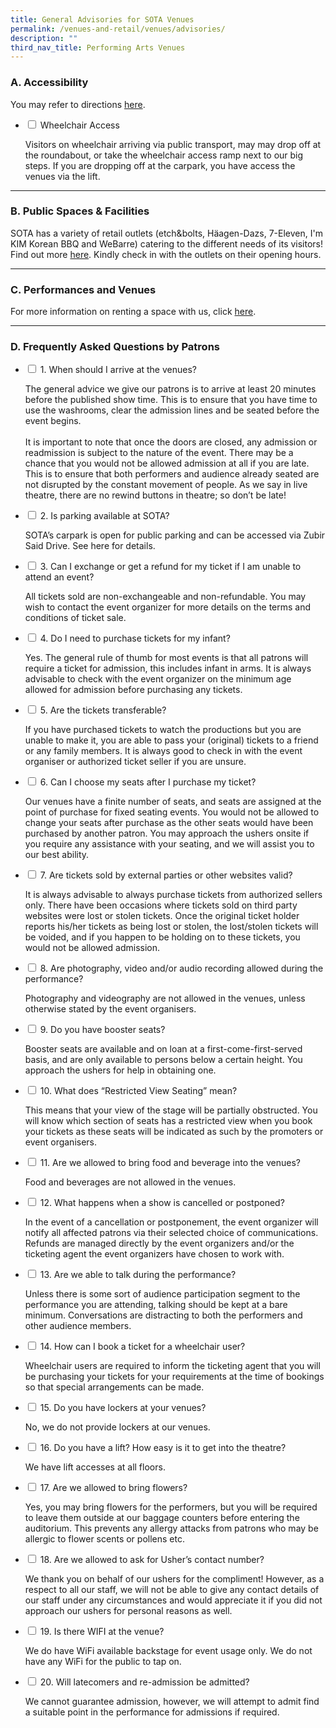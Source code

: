 ```yaml
---
title: General Advisories for SOTA Venues
permalink: /venues-and-retail/venues/advisories/
description: ""
third_nav_title: Performing Arts Venues
---
```

### A. Accessibility

You may refer to directions&nbsp;[here](/contact-us).

<ul class="jekyllcodex_accordion">
  <li>
    <input id="accordion1" type="checkbox">
    <label for="accordion1">Wheelchair Access</label>
    <div>
      <p>Visitors on wheelchair arriving via public transport, may may drop off at the roundabout, or take the wheelchair access ramp next to our big steps. If you are dropping off at the carpark, you have access the venues via the lift.</p>
    </div>
	</li>  
</ul>
<hr>

### B. Public Spaces &amp; Facilities

SOTA has a variety of retail outlets (etch&amp;bolts, Häagen-Dazs, 7-Eleven, I'm KIM Korean BBQ and WeBarre) catering to the different needs of its visitors! Find out more&nbsp;[here](/venues-and-retail/retail). Kindly check in with the outlets on their opening hours.
<hr>

### C. Performances and Venues

For more information on renting a space with us, click&nbsp;[here](/venues-and-retail/).

<hr>

### D. Frequently Asked Questions by Patrons

<ul class="jekyllcodex_accordion">
  <li>
    <input id="accordion2" type="checkbox">
    <label for="accordion2">1. When should I arrive at the venues?</label>
    <div>
      <p>The general advice we give our patrons is to arrive at least 20 minutes before the published show time. This is to ensure that you have time to use the washrooms, clear the admission lines and be seated before the event begins.<br><br>
It is important to note that once the doors are closed, any admission or readmission is subject to the nature of the event. There may be a chance that you would not be allowed admission at all if you are late. This is to ensure that both performers and audience already seated are not disrupted by the constant movement of people. As we say in live theatre, there are no rewind buttons in theatre; so don’t be late!</p>
    </div>
	</li>  
	<li>
    <input id="accordion3" type="checkbox">
    <label for="accordion3">2. Is parking available at SOTA?</label>
    <div>
      <p>SOTA’s carpark is open for public parking and can be accessed via Zubir Said Drive. See here for details.</p>
    </div>
	</li>  
	<li>
    <input id="accordion4" type="checkbox">
    <label for="accordion4">3. Can I exchange or get a refund for my ticket if I am unable to attend an event?</label>
    <div>
      <p>All tickets sold are non-exchangeable and non-refundable. You may wish to contact the event organizer for more details on the terms and conditions of ticket sale.</p>
    </div>
	</li>  
	<li>
    <input id="accordion5" type="checkbox">
    <label for="accordion5">4. Do I need to purchase tickets for my infant?</label>
    <div>
      <p>Yes. The general rule of thumb for most events is that all patrons will require a ticket for admission, this includes infant in arms. It is always advisable to check with the event organizer on the minimum age allowed for admission before purchasing any tickets.</p>
    </div>
	</li>  
	<li>
    <input id="accordion6" type="checkbox">
    <label for="accordion6">5. Are the tickets transferable?</label>
    <div>
      <p>If you have purchased tickets to watch the productions but you are unable to make it, you are able to pass your (original) tickets to a friend or any family members. It is always good to check in with the event organiser or authorized ticket seller if you are unsure.
 </p>
    </div>
	</li>  
	<li>
    <input id="accordion7" type="checkbox">
    <label for="accordion7">6. Can I choose my seats after I purchase my ticket?</label>
    <div>
      <p>Our venues have a finite number of seats, and seats are assigned at the point of purchase for fixed seating events. You would not be allowed to change your seats after purchase as the other seats would have been purchased by another patron. You may approach the ushers onsite if you require any assistance with your seating, and we will assist you to our best ability.</p>
    </div>
	</li>  
	<li>
    <input id="accordion8" type="checkbox">
    <label for="accordion8">7. Are tickets sold by external parties or other websites valid?</label>
    <div>
      <p>It is always advisable to always purchase tickets from authorized sellers only. There have been occasions where tickets sold on third party websites were lost or stolen tickets. Once the original ticket holder reports his/her tickets as being lost or stolen, the lost/stolen tickets will be voided, and if you happen to be holding on to these tickets, you would not be allowed admission.</p>
    </div>
	</li>  
	<li>
    <input id="accordion9" type="checkbox">
    <label for="accordion9">8. Are photography, video and/or audio recording allowed during the performance?</label>
    <div>
      <p>Photography and videography are not allowed in the venues, unless otherwise stated by the event organisers.</p>
    </div>
	</li>  
	<li>
    <input id="accordion10" type="checkbox">
    <label for="accordion10">9. Do you have booster seats?</label>
    <div>
      <p>Booster seats are available and on loan at a first-come-first-served basis, and are only available to persons below a certain height. You approach the ushers for help in obtaining one.</p>
    </div>
	</li>  
	<li>
    <input id="accordion11" type="checkbox">
    <label for="accordion11">10. What does “Restricted View Seating” mean?</label>
    <div>
      <p>This means that your view of the stage will be partially obstructed. You will know which section of seats has a restricted view when you book your tickets as these seats will be indicated as such by the promoters or event organisers.</p>
    </div>
	</li>  
	<li>
    <input id="accordion12" type="checkbox">
    <label for="accordion12">11. Are we allowed to bring food and beverage into the venues?</label>
    <div>
      <p>Food and beverages are not allowed in the venues.</p>
    </div>
	</li>  
	<li>
    <input id="accordion13" type="checkbox">
    <label for="accordion13">12. What happens when a show is cancelled or postponed?</label>
    <div>
      <p>In the event of a cancellation or postponement, the event organizer will notify all affected patrons via their selected choice of communications. Refunds are managed directly by the event organizers and/or the ticketing agent the event organizers have chosen to work with.</p>
    </div>
	</li>  
	<li>
    <input id="accordion14" type="checkbox">
    <label for="accordion14">13. Are we able to talk during the performance?</label>
    <div>
      <p>Unless there is some sort of audience participation segment to the performance you are attending, talking should be kept at a bare minimum. Conversations are distracting to both the performers and other audience members.</p>
    </div>
	</li>  
	<li>
    <input id="accordion15" type="checkbox">
    <label for="accordion15">14. How can I book a ticket for a wheelchair user?</label>
    <div>
      <p>Wheelchair users are required to inform the ticketing agent that you will be purchasing your tickets for your requirements at the time of bookings so that special arrangements can be made.</p>
    </div>
	</li>  
	<li>
    <input id="accordion16" type="checkbox">
    <label for="accordion16">15. Do you have lockers at your venues?</label>
    <div>
      <p>No, we do not provide lockers at our venues.</p>
    </div>
	</li>  
	<li>
    <input id="accordion17" type="checkbox">
    <label for="accordion17">16. Do you have a lift? How easy is it to get into the theatre?</label>
    <div>
      <p>We have lift accesses at all floors.</p>
    </div>
	</li>  
	<li>
    <input id="accordion18" type="checkbox">
    <label for="accordion18">17. Are we allowed to bring flowers?</label>
    <div>
      <p>Yes, you may bring flowers for the performers, but you will be required to leave them outside at our baggage counters before entering the auditorium. This prevents any allergy attacks from patrons who may be allergic to flower scents or pollens etc.</p>
    </div>
	</li>  
	<li>
    <input id="accordion19" type="checkbox">
    <label for="accordion19">18. Are we allowed to ask for Usher’s contact number?</label>
    <div>
      <p>We thank you on behalf of our ushers for the compliment! However, as a respect to all our staff, we will not be able to give any contact details of our staff under any circumstances and would appreciate it if you did not approach our ushers for personal reasons as well.</p>
    </div>
	</li>  
	<li>
    <input id="accordion20" type="checkbox">
    <label for="accordion20">19. Is there WIFI at the venue?</label>
    <div>
      <p>We do have WiFi available backstage for event usage only. We do not have any WiFi for the public to tap on.</p>
    </div>
	</li>  
	<li>
    <input id="accordion21" type="checkbox">
    <label for="accordion21">20. Will latecomers and re-admission be admitted?</label>
    <div>
      <p>We cannot guarantee admission, however, we will attempt to admit find a suitable point in the performance for admissions if required.</p>
    </div>
	</li>  
</ul>